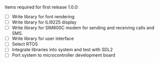Items required for first release 1.0.0:

- [ ] Write library for font rendering
- [ ] Write library for ILI9225 display
- [ ] Write library for SIM800C modem for sending and receiving calls and SMS.
- [ ] Write library for user interface
- [ ] Select RTOS
- [ ] Integrate libraries into system and test with SDL2
- [ ] Port system to microcontroller development board
